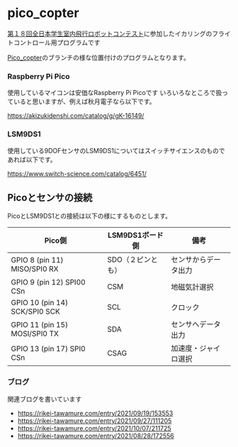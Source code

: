 # pico_copter
[第１８回全日本学生室内飛行ロボットコンテスト](http://indoor-flight.com/)に参加したイカリングのフライトコントロール用プログラムです

[Pico_copter](https://github.com/kouhei1970/pico_copter)のブランチの様な位置付けのプログラムとなります。


### Raspberry Pi Pico
使用しているマイコンは安価なRaspberry Pi Picoです
いろいろなところで扱っていると思いますが、例えば秋月電子なら以下です。

https://akizukidenshi.com/catalog/g/gK-16149/

### LSM9DS1
使用している9DOFセンサのLSM9DS1についてはスイッチサイエンスのものであれば以下です。

https://www.switch-science.com/catalog/6451/

## Picoとセンサの接続

PicoとLSM9DS1との接続は以下の様にするものとします。

|Pico側|LSM9DS1ボード側|備考|
|---|---|---|
|GPIO 8 (pin 11) MISO/SPI0 RX|SDO（２ピンとも）|センサからデータ出力|
|GPIO 9 (pin 12) SPI00 CSn|CSM|地磁気計選択|
|GPIO 10 (pin 14) SCK/SPI0 SCK|SCL|クロック|
|GPIO 11 (pin 15) MOSI/SPI0 TX|SDA|センサへデータ出力|
|GPIO 13 (pin 17) SPI0 CSn|CSAG|加速度・ジャイロ選択|

### ブログ 
関連ブログを書いています

- https://rikei-tawamure.com/entry/2021/09/19/153553
- https://rikei-tawamure.com/entry/2021/09/27/111205
- https://rikei-tawamure.com/entry/2021/10/07/211725
- https://rikei-tawamure.com/entry/2021/08/28/172556
